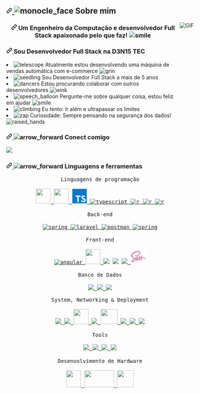 

<h2 dir="auto"><a id="user-content--about" class="anchor" aria-hidden="true" href="#-about"><svg class="octicon octicon-link" viewBox="0 0 16 16" version="1.1" width="16" height="16" aria-hidden="true">
<path d="m7.775 3.275 1.25-1.25a3.5 3.5 0 1 1 4.95 4.95l-2.5 2.5a3.5 3.5 0 0 1-4.95 0 .751.751 0 0 1 .018-1.042.751.751 0 0 1 1.042-.018 1.998 1.998 0 0 0 2.83 0l2.5-2.5a2.002 2.002 0 0 0-2.83-2.83l-1.25 1.25a.751.751 0 0 1-1.042-.018.751.751 0 0 1-.018-1.042Zm-4.69 9.64a1.998 1.998 0 0 0 2.83 0l1.25-1.25a.751.751 0 0 1 1.042.018.751.751 0 0 1 .018 1.042l-1.25 1.25a3.5 3.5 0 1 1-4.95-4.95l2.5-2.5a3.5 3.5 0 0 1 4.95 0 .751.751 0 0 1-.018 1.042.751.751 0 0 1-1.042.018 1.998 1.998 0 0 0-2.83 0l-2.5 2.5a1.998 1.998 0 0 0 0 2.83Z">
</path>
</svg>
</a>
<g-emoji class="g-emoji" alias="monocle_face" fallback-src="https://github.githubassets.com/images/icons/emoji/unicode/1f9d0.png">
<img class="emoji" alt="monocle_face" height="20" width="20" src="https://github.githubassets.com/images/icons/emoji/unicode/1f9d0.png">
</g-emoji> Sobre mim
</h2>

<p dir="auto">
<a target="_blank" rel="noopener noreferrer nofollow" href="https://camo.githubusercontent.com/117d0191569b7e00e69062ce99d26fe9c251dc735c57386b497c75b0b26dda08/68747470733a2f2f63646e2e6472696262626c652e636f6d2f75736572732f313035393538332f73637265656e73686f74732f343137313336372f636f64696e672d667265616b2e676966" data-target="animated-image.originalLink">
<img align="right" height="270px" alt="GIF" src="https://cdn.dribbble.com/users/1059583/screenshots/4171367/coding-freak.gif" data-canonical-src="https://cdn.dribbble.com/users/1059583/screenshots/4171367/coding-freak.gif" style="max-width: 100%; display: inline-block;" data-target="animated-image.originalImage">
</a>
</p>

<h3 align="center" >
<a id="user-content-a-passionate-front-end-developer-love-to-build-mobile-and-web-applications-with-latest-tech-available" class="anchor" aria-hidden="true" href="#a-passionate-front-end-developer-love-to-build-mobile-and-web-applications-with-latest-tech-available">
<svg class="octicon octicon-link" viewBox="0 0 16 16" version="1.1" width="16" height="16" aria-hidden="true">
<path d="m7.775 3.275 1.25-1.25a3.5 3.5 0 1 1 4.95 4.95l-2.5 2.5a3.5 3.5 0 0 1-4.95 0 .751.751 0 0 1 .018-1.042.751.751 0 0 1 1.042-.018 1.998 1.998 0 0 0 2.83 0l2.5-2.5a2.002 2.002 0 0 0-2.83-2.83l-1.25 1.25a.751.751 0 0 1-1.042-.018.751.751 0 0 1-.018-1.042Zm-4.69 9.64a1.998 1.998 0 0 0 2.83 0l1.25-1.25a.751.751 0 0 1 1.042.018.751.751 0 0 1 .018 1.042l-1.25 1.25a3.5 3.5 0 1 1-4.95-4.95l2.5-2.5a3.5 3.5 0 0 1 4.95 0 .751.751 0 0 1-.018 1.042.751.751 0 0 1-1.042.018 1.998 1.998 0 0 0-2.83 0l-2.5 2.5a1.998 1.998 0 0 0 0 2.83Z">
</path>
</svg>
</a>
Um Engenheiro da Computação e desenvolvedor Full Stack apaixonado pelo que faz! 
<g-emoji class="g-emoji" alias="smile" fallback-src="https://github.githubassets.com/images/icons/emoji/unicode/1f604.png">
<img class="emoji" alt="smile" height="20" width="20" src="https://github.githubassets.com/images/icons/emoji/unicode/1f604.png">
</g-emoji>
</h3>

<h3 dir="auto"><a id="user-content-i-am-a-front-end-developer-at-cloudstok-technologies" class="anchor" aria-hidden="true" href="#i-am-a-front-end-developer-at-cloudstok-technologies"><svg class="octicon octicon-link" viewBox="0 0 16 16" version="1.1" width="16" height="16" aria-hidden="true">
<path d="m7.775 3.275 1.25-1.25a3.5 3.5 0 1 1 4.95 4.95l-2.5 2.5a3.5 3.5 0 0 1-4.95 0 .751.751 0 0 1 .018-1.042.751.751 0 0 1 1.042-.018 1.998 1.998 0 0 0 2.83 0l2.5-2.5a2.002 2.002 0 0 0-2.83-2.83l-1.25 1.25a.751.751 0 0 1-1.042-.018.751.751 0 0 1-.018-1.042Zm-4.69 9.64a1.998 1.998 0 0 0 2.83 0l1.25-1.25a.751.751 0 0 1 1.042.018.751.751 0 0 1 .018 1.042l-1.25 1.25a3.5 3.5 0 1 1-4.95-4.95l2.5-2.5a3.5 3.5 0 0 1 4.95 0 .751.751 0 0 1-.018 1.042.751.751 0 0 1-1.042.018 1.998 1.998 0 0 0-2.83 0l-2.5 2.5a1.998 1.998 0 0 0 0 2.83Z">
</path>
</svg>
</a>Sou Desenvolvedor Full Stack na D3N15 TEC
</h3>

<li><g-emoji class="g-emoji" alias="telescope" fallback-src="https://github.githubassets.com/images/icons/emoji/unicode/1f52d.png">
<img class="emoji" alt="telescope" height="20" width="20" src="https://github.githubassets.com/images/icons/emoji/unicode/1f52d.png">
</g-emoji> Atualmente estou desenvolvendo uma máquina de vendas automática com e-commerce 
<g-emoji class="g-emoji" alias="grin" fallback-src="https://github.githubassets.com/images/icons/emoji/unicode/1f601.png">
<img class="emoji" alt="grin" height="20" width="20" src="https://github.githubassets.com/images/icons/emoji/unicode/1f601.png">
</g-emoji>
</li>

<li>
<g-emoji class="g-emoji" alias="seedling" fallback-src="https://github.githubassets.com/images/icons/emoji/unicode/1f331.png">
<img class="emoji" alt="seedling" height="20" width="20" src="https://github.githubassets.com/images/icons/emoji/unicode/1f331.png">
</g-emoji> Sou Desenvolvedor Full Stack a mais de 5 anos
</li>

<li>
<g-emoji class="g-emoji" alias="dancers" fallback-src="https://github.githubassets.com/images/icons/emoji/unicode/1f46f.png">
<img class="emoji" alt="dancers" height="20" width="20" src="https://github.githubassets.com/images/icons/emoji/unicode/1f46f.png">
</g-emoji> Estou procurando colaborar com outros desenvolvedores 
<g-emoji class="g-emoji" alias="wink" fallback-src="https://github.githubassets.com/images/icons/emoji/unicode/1f609.png">
<img class="emoji" alt="wink" height="20" width="20" src="https://github.githubassets.com/images/icons/emoji/unicode/1f609.png">
</g-emoji>
</li>

<li>
<g-emoji class="g-emoji" alias="speech_balloon" fallback-src="https://github.githubassets.com/images/icons/emoji/unicode/1f4ac.png">
<img class="emoji" alt="speech_balloon" height="20" width="20" src="https://github.githubassets.com/images/icons/emoji/unicode/1f4ac.png">
</g-emoji> Pergunte-me sobre qualquer coisa, estou feliz em ajudar 
<g-emoji class="g-emoji" alias="smile" fallback-src="https://github.githubassets.com/images/icons/emoji/unicode/1f604.png">
<img class="emoji" alt="smile" height="20" width="20" src="https://github.githubassets.com/images/icons/emoji/unicode/1f604.png">
</g-emoji>
</li>

<li>
<g-emoji class="g-emoji" alias="climbing" fallback-src="https://github.githubassets.com/images/icons/emoji/unicode/1f9d7.png">
<img class="emoji" alt="climbing" height="20" width="20" src="https://github.githubassets.com/images/icons/emoji/unicode/1f9d7.png">
</g-emoji> Eu tento: Ir além e ultrapassar os limites 
</li>

<li>
<g-emoji class="g-emoji" alias="zap" fallback-src="https://github.githubassets.com/images/icons/emoji/unicode/26a1.png">
<img class="emoji" alt="zap" height="20" width="20" src="https://github.githubassets.com/images/icons/emoji/unicode/26a1.png">
</g-emoji> Curiosidade: Sempre pensando na segurança dos dados! 
<g-emoji class="g-emoji" alias="raised_hands" fallback-src="https://github.githubassets.com/images/icons/emoji/unicode/1f64c.png">
<img class="emoji" alt="raised_hands" height="20" width="20" src="https://github.githubassets.com/images/icons/emoji/unicode/1f64c.png">
</g-emoji>
</li>

<h3 align="left" dir="auto"><a id="user-content--connect-with-me" class="anchor" aria-hidden="true" href="#-connect-with-me">
<svg class="octicon octicon-link" viewBox="0 0 16 16" version="1.1" width="16" height="16" aria-hidden="true">
<path d="m7.775 3.275 1.25-1.25a3.5 3.5 0 1 1 4.95 4.95l-2.5 2.5a3.5 3.5 0 0 1-4.95 0 .751.751 0 0 1 .018-1.042.751.751 0 0 1 1.042-.018 1.998 1.998 0 0 0 2.83 0l2.5-2.5a2.002 2.002 0 0 0-2.83-2.83l-1.25 1.25a.751.751 0 0 1-1.042-.018.751.751 0 0 1-.018-1.042Zm-4.69 9.64a1.998 1.998 0 0 0 2.83 0l1.25-1.25a.751.751 0 0 1 1.042.018.751.751 0 0 1 .018 1.042l-1.25 1.25a3.5 3.5 0 1 1-4.95-4.95l2.5-2.5a3.5 3.5 0 0 1 4.95 0 .751.751 0 0 1-.018 1.042.751.751 0 0 1-1.042.018 1.998 1.998 0 0 0-2.83 0l-2.5 2.5a1.998 1.998 0 0 0 0 2.83Z">
</path>
</svg>
</a>
<g-emoji class="g-emoji" alias="arrow_forward" fallback-src="https://github.githubassets.com/images/icons/emoji/unicode/25b6.png">
<img class="emoji" alt="arrow_forward" height="20" width="20" src="https://github.githubassets.com/images/icons/emoji/unicode/25b6.png">
</g-emoji> Conect comigo 
</h3>

<p dir="auto">
<a href="https://www.linkedin.com/in/denis-h-p-c/" rel="nofollow">
<img src="https://img.shields.io/badge/-LinkedIn-222222?style=flat-square&amp;logo=Linkedin&amp;logoColor=white&amp;link=https://www.linkedin.com/in/hgdsandakalum/)](https://www.linkedin.com/in/hgdsandakalum/" data-canonical-src="https://img.shields.io/badge/-LinkedIn-222222?style=flat-square&amp;logo=Linkedin&amp;logoColor=white&amp;link=https://www.linkedin.com/in/hgdsandakalum/)](https://www.linkedin.com/in/hgdsandakalum/" style="max-width: 100%;">
</a>
</p>

<h3 align="left" dir="auto"><a id="user-content--languages-and-tools" class="anchor" aria-hidden="true" href="#-languages-and-tools"><svg class="octicon octicon-link" viewBox="0 0 16 16" version="1.1" width="16" height="16" aria-hidden="true">
<path d="m7.775 3.275 1.25-1.25a3.5 3.5 0 1 1 4.95 4.95l-2.5 2.5a3.5 3.5 0 0 1-4.95 0 .751.751 0 0 1 .018-1.042.751.751 0 0 1 1.042-.018 1.998 1.998 0 0 0 2.83 0l2.5-2.5a2.002 2.002 0 0 0-2.83-2.83l-1.25 1.25a.751.751 0 0 1-1.042-.018.751.751 0 0 1-.018-1.042Zm-4.69 9.64a1.998 1.998 0 0 0 2.83 0l1.25-1.25a.751.751 0 0 1 1.042.018.751.751 0 0 1 .018 1.042l-1.25 1.25a3.5 3.5 0 1 1-4.95-4.95l2.5-2.5a3.5 3.5 0 0 1 4.95 0 .751.751 0 0 1-.018 1.042.751.751 0 0 1-1.042.018 1.998 1.998 0 0 0-2.83 0l-2.5 2.5a1.998 1.998 0 0 0 0 2.83Z">
</path>
</svg>
</a>
<g-emoji class="g-emoji" alias="arrow_forward" fallback-src="https://github.githubassets.com/images/icons/emoji/unicode/25b6.png">
<img class="emoji" alt="arrow_forward" height="20" width="20" src="https://github.githubassets.com/images/icons/emoji/unicode/25b6.png">
</g-emoji> Linguagens e ferramentas 
</h3>
<p align="center" dir="auto">
<kbd>
<kbd>Linguagens de programação </kbd>
<br>
<br>
<a rel="nofollow" href="https://www.java.com/pt-BR/">
<img  width="40px" height="40px" src="https://cdn.jsdelivr.net/gh/devicons/devicon/icons/java/java-plain.svg" style="max-width: 100%;">
</a> 
<a rel="nofollow" href="https://pt.wikipedia.org/wiki/C_(linguagem_de_programa%C3%A7%C3%A3o)">
<img width="40px" height="40px" src="https://cdn.jsdelivr.net/gh/devicons/devicon/icons/c/c-plain.svg" style="max-width: 100%;">
</a> 
<a href="https://www.typescriptlang.org/" rel="nofollow">
<img src="https://raw.githubusercontent.com/devicons/devicon/master/icons/typescript/typescript-original.svg" alt="typescript" width="40" height="40" style="max-width: 100%;">
</a>
<a href="https://learn.microsoft.com/pt-br/dotnet/csharp/" rel="nofollow">
<img src="https://cdn.jsdelivr.net/gh/devicons/devicon/icons/csharp/csharp-original.svg" alt="typescript" width="40" height="40" style="max-width: 100%;">
</a>
<a href="https://www.python.org/" rel="nofollow">
<img  src="https://cdn.jsdelivr.net/gh/devicons/devicon/icons/python/python-original.svg" alt="r" width="45" height="45" style="max-width: 100%;">
</a>
<a href="https://www.r-project.org/" rel="nofollow">
<img  src="https://cdn.jsdelivr.net/gh/devicons/devicon/icons/r/r-original.svg" alt="r" width="45" height="45" style="max-width: 100%;">
</a>
<a href="https://learn.microsoft.com/pt-br/cpp/cpp/?view=msvc-170" rel="nofollow">
<img  src="https://cdn-icons-png.flaticon.com/512/6132/6132222.png" alt="r" width="40" height="40" style="max-width: 100%;">
</a>
</kbd>
<br>
<br>
<kbd>
<kbd>Back-end</kbd>
<br>
<br>
</a>
<a href="https://spring.io/" rel="nofollow">
<img src="https://cdn.jsdelivr.net/gh/devicons/devicon/icons/spring/spring-original-wordmark.svg" alt="spring" width="50" height="40" style="max-width: 100%;">
</a>

<a href="https://laravel.com/" rel="nofollow">
<img src="https://cdn.jsdelivr.net/gh/devicons/devicon@latest/icons/laravel/laravel-original.svg" alt="laravel" width="40" style="max-width: 100%;">
</a>

<a href="https://postman.com" rel="nofollow">
<img src="https://www.vectorlogo.zone/logos/getpostman/getpostman-icon.svg" alt="postman" width="40" height="40" data-canonical-src="https://www.vectorlogo.zone/logos/getpostman/getpostman-icon.svg" style="max-width: 100%;">
</a>

<a href="https://junit.org/junit5/" rel="nofollow">
<img src="https://junit.org/junit5/assets/img/junit5-logo.png" alt="spring" width="40" style="max-width: 100%;">
</a> 

</kbd>
<br>
<br>
<kbd>
<kbd>Front-end</kbd>
<br>
<br> 
<a href="https://angular.io" rel="nofollow">
<img src="https://cdn.jsdelivr.net/gh/devicons/devicon/icons/angularjs/angularjs-original.svg" alt="angular" width="40" height="40" style="max-width: 100%;">
</a>
<a href="https://pt.wikipedia.org/wiki/JavaScript" rel="nofollow">
<img src="https://upload.vectorlogo.zone/logos/javascript/images/239ec8a4-163e-4792-83b6-3f6d96911757.svg" data-canonical-src="https://www.vectorlogo.zone/logos/javascript/javascript-ar21.svg" width="40" height="40" style="max-width: 100%;">
</a>
<a target="_blank" rel="noopener noreferrer nofollow" href="https://html.spec.whatwg.org/">
<img width="40px" src="https://cdn.jsdelivr.net/gh/devicons/devicon/icons/html5/html5-original.svg" data-canonical-src="https://cdn.jsdelivr.net/gh/devicons/devicon/icons/html5/html5-original.svg" style="max-width: 100%;"></a> 
</a>

<a target="_blank" rel="noopener noreferrer nofollow" href="https://www.w3.org/TR/css3-roadmap/">
<img width="40px" src="https://cdn.jsdelivr.net/gh/devicons/devicon/icons/css3/css3-plain.svg" data-canonical-src="https://cdn.jsdelivr.net/gh/devicons/devicon/icons/css3/css3-plain.svg" style="max-width: 100%;"></a> 
</a>

<a target="_blank" rel="noopener noreferrer nofollow" href="https://getbootstrap.com/">
<img width="40px" src="https://cdn.jsdelivr.net/gh/devicons/devicon/icons/bootstrap/bootstrap-plain.svg" data-canonical-src="https://cdn.jsdelivr.net/gh/devicons/devicon/icons/bootstrap/bootstrap-plain.svg" style="max-width: 100%;">
</a> 
<a href="https://sass-lang.com" rel="nofollow">
<img src="https://raw.githubusercontent.com/devicons/devicon/master/icons/sass/sass-original.svg" data-canonical-src="https://raw.githubusercontent.com/devicons/devicon/master/icons/sass/sass-original.svg" alt="sass" width="40" height="40" style="max-width: 100%;">
</a>        
</kbd>
<br>
<br>
<kbd>
<kbd>Banco de Dados</kbd>
<br>
<br>
<a target="_blank" rel="noopener noreferrer nofollow" href="https://www.mysql.com/">
<img width="40px" src="https://cdn.jsdelivr.net/gh/devicons/devicon@latest/icons/mysql/mysql-original.svg" data-canonical-src="https://cdn.jsdelivr.net/gh/devicons/devicon/icons/mysql/mysql-plain.svg" style="max-width: 100%;">
</a>

<a target="_blank" rel="noopener noreferrer nofollow" href="https://www.postgresql.org/">
<img width="40px" src="https://cdn.jsdelivr.net/gh/devicons/devicon/icons/postgresql/postgresql-original.svg" data-canonical-src="https://cdn.jsdelivr.net/gh/devicons/devicon/icons/postgresql/postgresql-original.svg" style="max-width: 100%;">
</a>

<a target="_blank" rel="noopener noreferrer nofollow" href="https://www.mongodb.com/">
<img width="40px" src="https://cdn.jsdelivr.net/gh/devicons/devicon/icons/mongodb/mongodb-plain.svg" data-canonical-src="https://cdn.jsdelivr.net/gh/devicons/devicon/icons/mongodb/mongodb-plain.svg" style="max-width: 100%;">
</a>

</kbd>
</p>
<p align="center" dir="auto">
<kbd>
<kbd>System, Networking & Deployment </kbd>
<br>
<br>

<a target="_blank" rel="noopener noreferrer nofollow" href="https://git-scm.com/">
<img width="40px" src="https://cdn.jsdelivr.net/gh/devicons/devicon/icons/git/git-plain.svg" data-canonical-src="https://cdn.jsdelivr.net/gh/devicons/devicon/icons/git/git-plain.svg" style="max-width: 100%;">
</a>

<a target="_blank" rel="noopener noreferrer nofollow" href="https://www.docker.com/">
<img width="40px" src="https://cdn.jsdelivr.net/gh/devicons/devicon/icons/docker/docker-plain.svg" data-canonical-src="https://cdn.jsdelivr.net/gh/devicons/devicon/icons/docker/docker-plain.svg" style="max-width: 100%;">
</a>

<a target="_blank" rel="noopener noreferrer nofollow" href="https://www.sonarsource.com/">
<img width="40px" height="40px" src="https://cdn.jsdelivr.net/gh/devicons/devicon@latest/icons/sonarqube/sonarqube-original-wordmark.svg" data-canonical-src="https://assets-eu-01.kc-usercontent.com:443/c35a8dfe-3d03-0143-a0b9-1c34c7b9b595/5590df23-cc3a-4487-a3dd-e5dcb2da8731/sonar-logo-horizontal.svg" style="max-width: 100%;">
</a>

<a target="_blank" rel="noopener noreferrer nofollow" href="https://kubernetes.io/pt-br/">
<img width="40px" src="https://cdn.jsdelivr.net/gh/devicons/devicon/icons/kubernetes/kubernetes-plain.svg" data-canonical-src="https://cdn.jsdelivr.net/gh/devicons/devicon/icons/kubernetes/kubernetes-plain.svg" style="max-width: 100%;">
</a>

<a target="_blank" rel="noopener noreferrer nofollow" href="https://aws.amazon.com/pt/">
<img width="45px" height="40px" src="https://cdn.jsdelivr.net/gh/devicons/devicon/icons/amazonwebservices/amazonwebservices-original-wordmark.svg" style="max-width: 100%;">
</a>

<a target="_blank" rel="noopener noreferrer nofollow" href="https://www.heroku.com/">
<img width="40px" src="https://cdn.jsdelivr.net/gh/devicons/devicon/icons/heroku/heroku-plain.svg" data-canonical-src="https://cdn.jsdelivr.net/gh/devicons/devicon/icons/heroku/heroku-plain.svg" style="max-width: 100%;">
</a>

<a target="_blank" rel="noopener noreferrer nofollow" href="https://www.jenkins.io/">
<img width="40px" src="https://www.vectorlogo.zone/logos/jenkins/jenkins-icon.svg" data-canonical-src="https://www.vectorlogo.zone/logos/jenkins/jenkins-icon.svg" style="max-width: 100%;">
</a>

<a target="_blank" rel="noopener noreferrer nofollow" href="https://argoproj.github.io/cd/">
<img width="40px" src="https://www.vectorlogo.zone/logos/argoprojio/argoprojio-icon.svg" data-canonical-src="https://www.vectorlogo.zone/logos/argoprojio/argoprojio-icon.svg" style="max-width: 100%;">
</a>



</kbd>

<br>
<br>
<kbd>
<kbd>Tools </kbd>
<br>
<br>

<a target="_blank" rel="noopener noreferrer nofollow" href="https://code.visualstudio.com/">
<img width="40px" src="https://cdn.jsdelivr.net/gh/devicons/devicon/icons/vscode/vscode-original.svg" data-canonical-src="https://cdn.jsdelivr.net/gh/devicons/devicon/icons/vscode/vscode-original.svg" style="max-width: 100%;">
</a>

<a target="_blank" rel="noopener noreferrer nofollow" href="https://www.jetbrains.com/pt-br/idea/">
<img width="40px" src="https://cdn.jsdelivr.net/gh/devicons/devicon/icons/intellij/intellij-original.svg" style="max-width: 100%;">
</a>

<a target="_blank" rel="noopener noreferrer nofollow" href="https://visualstudio.microsoft.com/pt-br/">
<img width="40px" src="https://cdn.jsdelivr.net/gh/devicons/devicon/icons/visualstudio/visualstudio-plain.svg" data-canonical-src="https://cdn.jsdelivr.net/gh/devicons/devicon/icons/visualstudio/visualstudio-plain.svg" style="max-width: 100%;">
</a>

<a target="_blank" rel="noopener noreferrer nofollow" href="https://netbeans.apache.org/front/main/index.html">
<img width="40px" src="https://upload.wikimedia.org/wikipedia/commons/9/98/Apache_NetBeans_Logo.svg" data-canonical-src="https://upload.wikimedia.org/wikipedia/commons/9/98/Apache_NetBeans_Logo.svg" style="max-width: 100%;">
</a>
</kbd>
<br>
<br>

<kbd>
<kbd>Desenvolvimento de Hardware </kbd>
<br>
<br>

<a target="_blank" rel="noopener noreferrer nofollow" href="https://www.arduino.cc/en/software">
<img width="40px" height="45px" height="45px" src="https://cdn.jsdelivr.net/gh/devicons/devicon/icons/arduino/arduino-original-wordmark.svg" data-canonical-src="https://cdn.jsdelivr.net/gh/devicons/devicon/icons/vscode/vscode-original.svg" style="max-width: 100%;">
</a>

<a target="_blank" rel="noopener noreferrer nofollow" href="https://devcon.espressif.com/">
<img width="80px" height="45px" src="https://www.espressif.com/sites/all/themes/espressif/logo-black.svg" style="max-width: 100%;">
</a>

<a target="_blank" rel="noopener noreferrer nofollow" href="https://www.mathworks.com/products/matlab.html">
<img width="45px" height="45px" src="https://cdn.jsdelivr.net/gh/devicons/devicon/icons/matlab/matlab-original.svg" style="max-width: 100%;">
</a>
</kbd>
</p>
